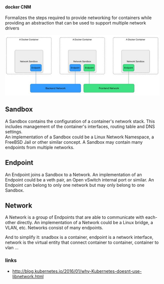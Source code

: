 #### docker CNM
Formalizes the steps required to provide networking for containers while providing an abstraction that can be used to support multiple network drivers

![docker CNM](img/cnm-model.jpg)

Sandbox
---
A Sandbox contains the configuration of a container's network stack. This includes management of the container's interfaces, routing table and DNS settings.   
An implementation of a Sandbox could be a Linux Network Namespace, a FreeBSD Jail or other similar concept. A Sandbox may contain many endpoints from multiple networks.

Endpoint
---
An Endpoint joins a Sandbox to a Network. An implementation of an Endpoint could be a veth pair, an Open vSwitch internal port or similar. 
An Endpoint can belong to only one network but may only belong to one Sandbox.

Network
---
A Network is a group of Endpoints that are able to communicate with each-other directly. 
An implementation of a Network could be a Linux bridge, a VLAN, etc. Networks consist of many endpoints.


And to simplify it: 
snadbox is a container, endpoint is a network interface, network is the virtual entity that connect container to container, container to vlan ... 

### links
* http://blog.kubernetes.io/2016/01/why-Kubernetes-doesnt-use-libnetwork.html
